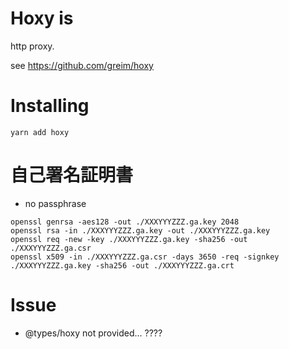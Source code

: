 # Hoxy is

http proxy.

see https://github.com/greim/hoxy

# Installing

```
yarn add hoxy
```

# 自己署名証明書

- no passphrase

```
openssl genrsa -aes128 -out ./XXXYYYZZZ.ga.key 2048
openssl rsa -in ./XXXYYYZZZ.ga.key -out ./XXXYYYZZZ.ga.key
openssl req -new -key ./XXXYYYZZZ.ga.key -sha256 -out ./XXXYYYZZZ.ga.csr
openssl x509 -in ./XXXYYYZZZ.ga.csr -days 3650 -req -signkey ./XXXYYYZZZ.ga.key -sha256 -out ./XXXYYYZZZ.ga.crt
```

# Issue

- @types/hoxy not provided... ????
